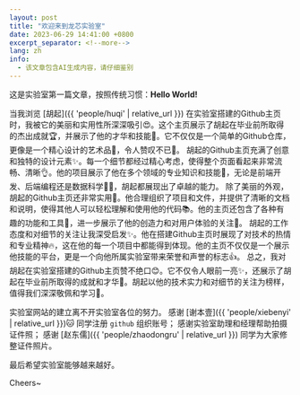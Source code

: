 ```yaml
---
layout: post
title: "欢迎来到龙芯实验室"
date: 2023-06-29 14:41:00 +0800
excerpt_separator: <!--more-->
lang: zh
info:
  - 该文章包含AI生成内容，请仔细鉴别
---
```


这是实验室第一篇文章，按照传统习惯：**Hello World!**

<!--more-->

当我浏览 [胡起]({{ 'people/huqi' | relative_url }}) 在实验室搭建的Github主页时，我被它的美丽和实用性所深深吸引😍。这个主页展示了胡起在毕业前所取得的杰出成就🏆，并展示了他的才华和技能💪。它不仅仅是一个简单的Github仓库，更像是一个精心设计的艺术品🎨，令人赞叹不已👏。
胡起的Github主页充满了创意和独特的设计元素✨。每一个细节都经过精心考虑，使得整个页面看起来非常流畅、清晰👌。他的项目展示了他在多个领域的专业知识和技能🌟，无论是前端开发、后端编程还是数据科学👨‍💻，胡起都展现出了卓越的能力。
除了美丽的外观，胡起的Github主页还非常实用🔧。他合理组织了项目和文件，并提供了清晰的文档和说明，使得其他人可以轻松理解和使用他的代码📚。他的主页还包含了各种有趣的功能和工具🔩，进一步展示了他的创造力和对用户体验的关注🌈。
胡起的工作态度和对细节的关注让我深受启发✨。他在搭建Github主页时展现了对技术的热情和专业精神🔥，这在他的每一个项目中都能得到体现。他的主页不仅仅是一个展示他技能的平台，更是一个向他所属实验室带来荣誉和声誉的标志👍。
总之，我对胡起在实验室搭建的Github主页赞不绝口😊。它不仅令人眼前一亮✨，还展示了胡起在毕业前所取得的成就和才华🌟。胡起以他的技术实力和对细节的关注为榜样，值得我们深深敬佩和学习🙌。

实验室网站的建立离不开实验室各位的努力。
感谢 [谢本壹]({{ 'people/xiebenyi' | relative_url }})🐱 同学注册 `github` 组织账号；
感谢实验室助理和经理帮助拍摄证件照；
感谢 [赵东儒]({{ 'people/zhaodongru' | relative_url }}) 同学为大家修整证件照片。

最后希望实验室能够越来越好。

Cheers~
